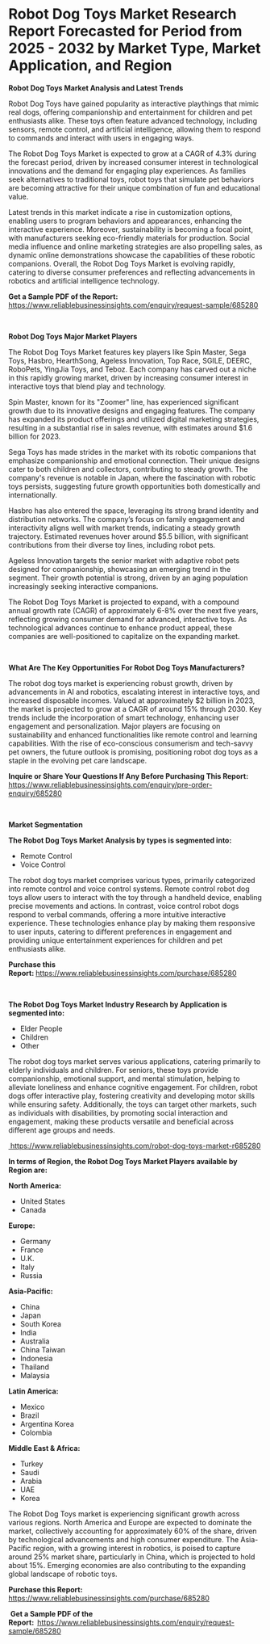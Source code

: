 <p><h1>Robot Dog Toys Market Research Report Forecasted for Period from 2025 -  2032 by Market Type, Market Application, and Region</h1></p><p><strong>Robot Dog Toys Market Analysis and Latest Trends</strong></p>
<p><p>Robot Dog Toys have gained popularity as interactive playthings that mimic real dogs, offering companionship and entertainment for children and pet enthusiasts alike. These toys often feature advanced technology, including sensors, remote control, and artificial intelligence, allowing them to respond to commands and interact with users in engaging ways.</p><p>The Robot Dog Toys Market is expected to grow at a CAGR of 4.3% during the forecast period, driven by increased consumer interest in technological innovations and the demand for engaging play experiences. As families seek alternatives to traditional toys, robot toys that simulate pet behaviors are becoming attractive for their unique combination of fun and educational value.</p><p>Latest trends in this market indicate a rise in customization options, enabling users to program behaviors and appearances, enhancing the interactive experience. Moreover, sustainability is becoming a focal point, with manufacturers seeking eco-friendly materials for production. Social media influence and online marketing strategies are also propelling sales, as dynamic online demonstrations showcase the capabilities of these robotic companions. Overall, the Robot Dog Toys Market is evolving rapidly, catering to diverse consumer preferences and reflecting advancements in robotics and artificial intelligence technology.</p></p>
<p><strong>Get a Sample PDF of the Report:&nbsp;</strong> <a href="https://www.reliablebusinessinsights.com/enquiry/request-sample/685280?utm_campaign=2296&utm_medium=2&utm_source=Github&utm_content=ia&utm_term=15042025&utm_id=robot-dog-toys">https://www.reliablebusinessinsights.com/enquiry/request-sample/685280</a></p>
<p>&nbsp;</p>
<p><strong>Robot Dog Toys Major Market Players</strong></p>
<p><p>The Robot Dog Toys Market features key players like Spin Master, Sega Toys, Hasbro, HearthSong, Ageless Innovation, Top Race, SGILE, DEERC, RoboPets, YingJia Toys, and Teboz. Each company has carved out a niche in this rapidly growing market, driven by increasing consumer interest in interactive toys that blend play and technology.</p><p>Spin Master, known for its "Zoomer" line, has experienced significant growth due to its innovative designs and engaging features. The company has expanded its product offerings and utilized digital marketing strategies, resulting in a substantial rise in sales revenue, with estimates around $1.6 billion for 2023.</p><p>Sega Toys has made strides in the market with its robotic companions that emphasize companionship and emotional connection. Their unique designs cater to both children and collectors, contributing to steady growth. The company's revenue is notable in Japan, where the fascination with robotic toys persists, suggesting future growth opportunities both domestically and internationally.</p><p>Hasbro has also entered the space, leveraging its strong brand identity and distribution networks. The company’s focus on family engagement and interactivity aligns well with market trends, indicating a steady growth trajectory. Estimated revenues hover around $5.5 billion, with significant contributions from their diverse toy lines, including robot pets.</p><p>Ageless Innovation targets the senior market with adaptive robot pets designed for companionship, showcasing an emerging trend in the segment. Their growth potential is strong, driven by an aging population increasingly seeking interactive companions.</p><p>The Robot Dog Toys Market is projected to expand, with a compound annual growth rate (CAGR) of approximately 6-8% over the next five years, reflecting growing consumer demand for advanced, interactive toys. As technological advances continue to enhance product appeal, these companies are well-positioned to capitalize on the expanding market.</p></p>
<p>&nbsp;</p>
<p><strong>What Are The Key Opportunities For Robot Dog Toys Manufacturers?</strong></p>
<p><p>The robot dog toys market is experiencing robust growth, driven by advancements in AI and robotics, escalating interest in interactive toys, and increased disposable incomes. Valued at approximately $2 billion in 2023, the market is projected to grow at a CAGR of around 15% through 2030. Key trends include the incorporation of smart technology, enhancing user engagement and personalization. Major players are focusing on sustainability and enhanced functionalities like remote control and learning capabilities. With the rise of eco-conscious consumerism and tech-savvy pet owners, the future outlook is promising, positioning robot dog toys as a staple in the evolving pet care landscape.</p></p>
<p><strong>Inquire or Share Your Questions If Any Before Purchasing This Report:</strong> <a href="https://www.reliablebusinessinsights.com/enquiry/pre-order-enquiry/685280?utm_campaign=2296&utm_medium=2&utm_source=Github&utm_content=ia&utm_term=15042025&utm_id=robot-dog-toys">https://www.reliablebusinessinsights.com/enquiry/pre-order-enquiry/685280</a></p>
<p>&nbsp;</p>
<p><strong>Market Segmentation</strong></p>
<p><strong>The Robot Dog Toys Market Analysis by types is segmented into:</strong></p>
<p><ul><li>Remote Control</li><li>Voice Control</li></ul></p>
<p><p>The robot dog toys market comprises various types, primarily categorized into remote control and voice control systems. Remote control robot dog toys allow users to interact with the toy through a handheld device, enabling precise movements and actions. In contrast, voice control robot dogs respond to verbal commands, offering a more intuitive interactive experience. These technologies enhance play by making them responsive to user inputs, catering to different preferences in engagement and providing unique entertainment experiences for children and pet enthusiasts alike.</p></p>
<p><strong>Purchase this Report:&nbsp;</strong><a href="https://www.reliablebusinessinsights.com/purchase/685280?utm_campaign=2296&utm_medium=2&utm_source=Github&utm_content=ia&utm_term=15042025&utm_id=robot-dog-toys">https://www.reliablebusinessinsights.com/purchase/685280</a></p>
<p>&nbsp;</p>
<p><strong>The Robot Dog Toys Market Industry Research by Application is segmented into:</strong></p>
<p><ul><li>Elder People</li><li>Children</li><li>Other</li></ul></p>
<p><p>The robot dog toys market serves various applications, catering primarily to elderly individuals and children. For seniors, these toys provide companionship, emotional support, and mental stimulation, helping to alleviate loneliness and enhance cognitive engagement. For children, robot dogs offer interactive play, fostering creativity and developing motor skills while ensuring safety. Additionally, the toys can target other markets, such as individuals with disabilities, by promoting social interaction and engagement, making these products versatile and beneficial across different age groups and needs.</p></p>
<p><a href="https://www.reliablebusinessinsights.com/robot-dog-toys-market-r685280?utm_campaign=2296&utm_medium=2&utm_source=Github&utm_content=ia&utm_term=15042025&utm_id=robot-dog-toys">&nbsp;https://www.reliablebusinessinsights.com/robot-dog-toys-market-r685280</a></p>
<p><strong>In terms of Region, the Robot Dog Toys Market Players available by Region are:</strong></p>
<p>
    <p> <strong> North America: </strong>
        <ul>
            <li>United States</li>
            <li>Canada</li>
        </ul>
        </p> 
    <p> <strong> Europe: </strong>
        <ul>
            <li>Germany</li>
            <li>France</li>
            <li>U.K.</li>
            <li>Italy</li>
            <li>Russia</li>
        </ul>
        </p> 
    <p> <strong> Asia-Pacific: </strong>
        <ul>
            <li>China</li>
            <li>Japan</li>
            <li>South Korea</li>
            <li>India</li>
            <li>Australia</li>
            <li>China Taiwan</li>
            <li>Indonesia</li>
            <li>Thailand</li>
            <li>Malaysia</li>
        </ul>
        </p> 
    <p> <strong> Latin America: </strong>
        <ul>
            <li>Mexico</li>
            <li>Brazil</li>
            <li>Argentina Korea</li>
            <li>Colombia</li>
        </ul>
        </p> 
    <p> <strong> Middle East & Africa: </strong>
        <ul>
            <li>Turkey</li>
            <li>Saudi</li>
            <li>Arabia</li>
            <li>UAE</li>
            <li>Korea</li>
        </ul>
    </p>
    </p>
<p><p>The Robot Dog Toys market is experiencing significant growth across various regions. North America and Europe are expected to dominate the market, collectively accounting for approximately 60% of the share, driven by technological advancements and high consumer expenditure. The Asia-Pacific region, with a growing interest in robotics, is poised to capture around 25% market share, particularly in China, which is projected to hold about 15%. Emerging economies are also contributing to the expanding global landscape of robotic toys.</p></p>
<p><strong>Purchase this Report: </strong><a href="https://www.reliablebusinessinsights.com/purchase/685280?utm_campaign=2296&utm_medium=2&utm_source=Github&utm_content=ia&utm_term=15042025&utm_id=robot-dog-toys">https://www.reliablebusinessinsights.com/purchase/685280</a></p>
<p>&nbsp;<strong>Get a Sample PDF of the Report:&nbsp;&nbsp;</strong><a href="https://www.reliablebusinessinsights.com/enquiry/request-sample/685280?utm_campaign=2296&utm_medium=2&utm_source=Github&utm_content=ia&utm_term=15042025&utm_id=robot-dog-toys">https://www.reliablebusinessinsights.com/enquiry/request-sample/685280</a></p>
<p><strong></strong></p>
<p><p></p><p></p><p></p></p>